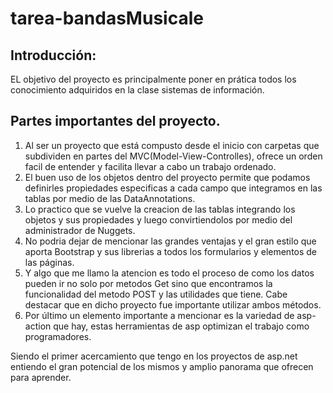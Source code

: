 # tarea-bandasMusicale

## Introducción: 
EL objetivo del proyecto es principalmente poner en prática todos los conocimiento adquiridos en la clase sistemas de información.
## Partes importantes del proyecto.
1. Al ser un proyecto que está compusto desde el inicio con carpetas que subdividen en partes del MVC(Model-View-Controlles), ofrece un orden facil de entender y facilita llevar a cabo un trabajo ordenado.
2. El buen uso de los objetos dentro del proyecto permite que  podamos definirles propiedades especificas a cada campo que integramos en las tablas por medio de las DataAnnotations.
3. Lo practico que se vuelve la creacion de las tablas integrando los objetos y sus propiedades y luego convirtiendolos por medio del administrador de Nuggets.
4. No podria dejar de mencionar las grandes ventajas y el gran estilo que aporta Bootstrap y sus librerias a todos los formularios y elementos de las páginas.
5. Y algo que me llamo la atencion es todo el proceso de como los datos pueden ir no solo por metodos Get sino que encontramos la funcionalidad del metodo POST y las utilidades que tiene. Cabe destacar que en dicho proyecto fue importante utilizar ambos métodos.
6. Por último un elemento importante a mencionar es la variedad de asp-action que hay, estas herramientas de asp optimizan el trabajo como programadores.

Siendo el primer acercamiento que tengo en los proyectos de asp.net entiendo el gran potencial de los mismos y amplio panorama que ofrecen para aprender.
